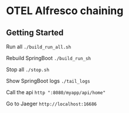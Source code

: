 # OTEL Alfresco chaining

## Getting Started

Run all `./build_run_all.sh`  

Rebuild SpringBoot `./build_run_sh`  

Stop all `./stop.sh`  

Show SpringBoot logs `./tail_logs`  

Call the api `http ":8080/myapp/api/home"` 

Go to Jaeger `http://localhost:16686`  